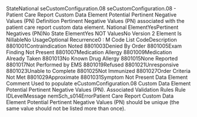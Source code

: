 

StateNational
seCustomConfiguration.08
seCustomConfiguration.08 - Patient Care Report Custom Data Element Potential Pertinent Negative Values
(PN)
Definition
Pertinent Negative Values (PN) associated with the patient care report custom data element.
National ElementYesPertinent Negatives (PN)No
State ElementYes
NOT ValuesNo
Version 2 Element
Is NillableNo
UsageOptional
Recurrence0 : M
Code List
CodeDescription
8801001Contraindication Noted
8801003Denied By Order
8801005Exam Finding Not Present
8801007Medication Allergy
8801009Medication Already Taken
8801013No Known Drug Allergy
8801015None Reported
8801017Not Performed by EMS
8801019Refused
8801021Unresponsive
8801023Unable to Complete
8801025Not Immunized
8801027Order Criteria Not Met
8801029Approximate
8801031Symptom Not Present
Data Element Comment
Used to populate eCustomConfiguration.08 Custom Data Element Potential Pertinent Negative Values (PN).
Associated Validation Rules
Rule IDLevelMessage
nemSch_s014ErrorPatient Care Report Custom Data Element Potential Pertinent Negative Values (PN) should be
unique (the same value should not be listed more than once).